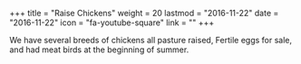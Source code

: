 +++
title = "Raise Chickens"
weight = 20
lastmod = "2016-11-22"
date = "2016-11-22"
icon = "fa-youtube-square"
link = ""
+++

We have several breeds of chickens all pasture raised, Fertile eggs for sale, and had meat birds at the beginning of summer.